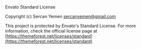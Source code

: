 Envato Standard License

Copyright (c) Sercan Yemen <sercanyemen@gmail.com>

This project is protected by Envato's Standard License. For more information, check the official license page
at [https://themeforest.net/licenses/standard](https://themeforest.net/licenses/standard)
